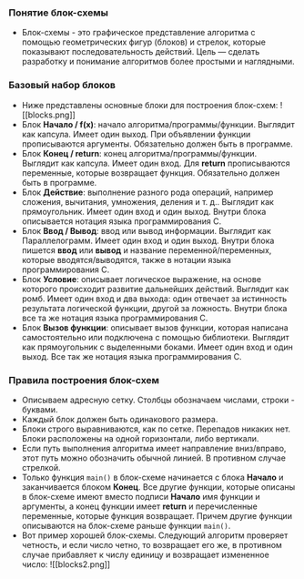 ### **Понятие блок-схемы**
- Блок-схемы - это графическое представление алгоритма с помощью геометрических фигур (блоков) и стрелок, которые показывают последовательность действий. Цель — сделать разработку и понимание алгоритмов более простыми и наглядными.
### **Базовый набор блоков**
- Ниже представлены основные блоки для построения блок-схем:
![[blocks.png]]
- Блок **Начало / f(x)**: начало алгоритма/программы/функции. Выглядит как капсула. Имеет один выход. При объявлении функции прописываются аргументы. Обязательно должен быть в программе.
- Блок **Конец / return**: конец алгоритма/программы/функции. Выглядит как капсула. Имеет один вход. Для **return** прописываются переменные, которые возвращает функция. Обязательно должен быть в программе.
- Блок **Действие**: выполнение разного рода операций, например сложения, вычитания, умножения, деления и т. д.. Выглядит как прямоугольник. Имеет один вход и один выход. Внутри блока описывается нотация языка программирования С. 
- Блок **Ввод / Вывод**: ввод или вывод информации. Выглядит как Параллелограмм. Имеет один вход и один выход. Внутри блока пишется **ввод** или **вывод** и название переменной/переменных, которые вводятся/выводятся, также в нотации языка программирования С.
- Блок **Условие**: описывает логическое выражение, на основе которого происходит развитие дальнейших действий. Выглядит как ромб. Имеет один вход и два выхода: один отвечает за истинность результата логической функции, другой за ложность. Внутри блока все та же нотация языка программирования С. 
- Блок **Вызов функции**: описывает вызов функции, которая написана самостоятельно или подключена с помощью библиотеки. Выглядит как прямоугольник с выделенными боками. Имеет один вход и один выход. Все так же нотация языка программирования С. 
### **Правила построения блок-схем**
- Описываем адресную сетку. Столбцы обозначаем числами, строки - буквами. 
- Каждый блок должен быть одинакового размера.
- Блоки строго выравниваются, как по сетке. Перепадов никаких нет. Блоки расположены на одной горизонтали, либо вертикали. 
- Если путь выполнения алгоритма имеет направление вниз/вправо, этот путь можно обозначить обычной линией. В противном случае стрелкой. 
- Только функция `main()` в блок-схеме начинается с блока **Начало** и заканчивается блоком **Конец**. Все другие функции, которые описаны в блок-схеме имеют вместо подписи **Начало** имя функции и аргументы, а конец функции имеет **return** и перечисленные переменные, которые функция возвращает. Причем другие функции описываются на блок-схеме раньше функции `main()`.
- Вот пример хорошей блок-схемы. Следующий алгоритм проверяет четность, и если число четно, то возвращает его же, в противном случае прибавляет к числу единицу и возвращает измененное число: 
![[blocks2.png]]
